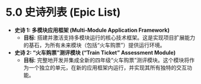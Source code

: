 # **5.0 史诗列表 (Epic List)**

* **史诗 1: 多模块应用框架 (Multi-Module Application Framework)**  
  * **目标**: 搭建并激活支持多模块运行的核心技术框架。这是实现项目扩展能力的基石，为所有未来模块（包括“火车购票”）提供运行环境。  
* **史诗 2: “火车购票”测评模块 (“Train Ticket” Assessment Module)**  
  * **目标**: 完整地开发并集成全新的四年级“火车购票”测评模块。这个模块将作为一个独立的单元，在新的应用框架内运行，并实现其所有独特的交互功能。

